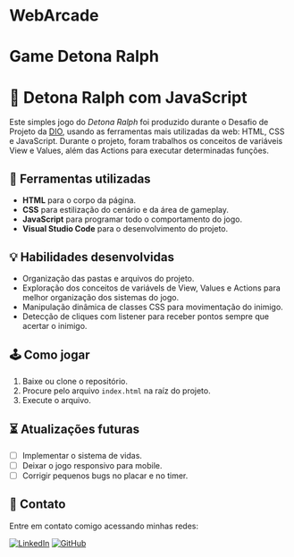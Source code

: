 # WebArcade

# Game Detona Ralph

# 👾 Detona Ralph com JavaScript

Este simples jogo do *Detona Ralph* foi produzido durante o Desafio de Projeto da [DIO](https://www.dio.me/), usando as ferramentas mais utilizadas da web: HTML, CSS e JavaScript. Durante o projeto, foram trabalhos os conceitos de variáveis View e Values, além das Actions para executar determinadas funções.

## 🧰 Ferramentas utilizadas

- **HTML** para o corpo da página.
- **CSS** para estilização do cenário e da área de gameplay.
- **JavaScript** para programar todo o comportamento do jogo.
- **Visual Studio Code** para o desenvolvimento do projeto.

## 💡 Habilidades desenvolvidas

- Organização das pastas e arquivos do projeto.
- Exploração dos conceitos de variávels de View, Values e Actions para melhor organização dos sistemas do jogo.
- Manipulação dinâmica de classes CSS para movimentação do inimigo.
- Detecção de cliques com listener para receber pontos sempre que acertar o inimigo.

## 🕹 Como jogar

1. Baixe ou clone o repositório.
2. Procure pelo arquivo `index.html` na raíz do projeto.
3. Execute o arquivo.

## ⏳ Atualizações futuras

- [ ] Implementar o sistema de vidas.
- [ ] Deixar o jogo responsivo para mobile.
- [ ] Corrigir pequenos bugs no placar e no timer.

## 📲 Contato

Entre em contato comigo acessando minhas redes:

[![LinkedIn](https://img.shields.io/badge/LinkedIn-000?style=for-the-badge&logo=linkedin&logoColor=0E76A8)](https://www.linkedin.com/in/leandro-schultz-aa511924/ "LinkedIn")
[![GitHub](https://img.shields.io/badge/GitHub-000?style=for-the-badge&logo=github)](https://github.com/leandroschultz84 "GitHub")

